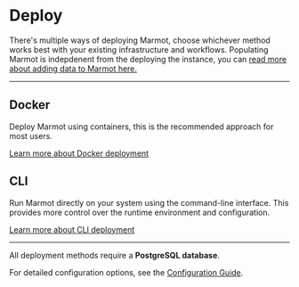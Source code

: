 # Deploy

There's multiple ways of deploying Marmot, choose whichever method works best with your existing infrastructure and workflows. Populating Marmot is indepdenent from the deploying the instance, you can [read more about adding data to Marmot here.](/docs/populating)

---

## Docker

Deploy Marmot using containers, this is the recommended approach for most users.

[Learn more about Docker deployment](docker.md)

## CLI

Run Marmot directly on your system using the command-line interface. This provides more control over the runtime environment and configuration.

[Learn more about CLI deployment](cli.md)

---

All deployment methods require a **PostgreSQL database**.

For detailed configuration options, see the [Configuration Guide](configuration.md).
